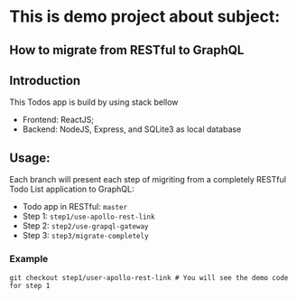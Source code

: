 # This is demo project about subject: 
## **How to migrate from RESTful to GraphQL**

## Introduction
This Todos app is build by using stack bellow
* Frontend: ReactJS;
* Backend: NodeJS, Express, and SQLite3 as local database
## Usage: 
Each branch will present each step of migriting from a completely RESTful Todo List application to GraphQL:
  * Todo app in RESTful: `master`
  * Step 1: `step1/use-apollo-rest-link`
  * Step 2: `step2/use-grapql-gateway`
  * Step 3: `step3/migrate-completely`

### Example
```
git checkout step1/user-apollo-rest-link # You will see the demo code for step 1
```